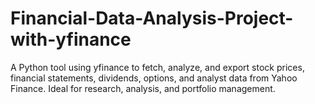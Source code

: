 # Financial-Data-Analysis-Project-with-yfinance
A Python tool using yfinance to fetch, analyze, and export stock prices, financial statements, dividends, options, and analyst data from Yahoo Finance. Ideal for research, analysis, and portfolio management.
